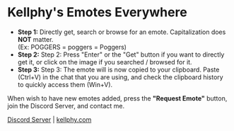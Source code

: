 # Kellphy's Emotes Everywhere
- **Step 1:** Directly get, search or browse for an emote. Capitalization does **NOT** matter.\
(Ex: POGGERS = poggers = Poggers)
- **Step 2:** Step 2: Press "Enter" or the "Get" button if you want to directly get it, or click on the image if you searched / browsed for it.
- **Step 3:** Step 3: The emote will is now copied to your clipboard. Paste (Ctrl+V) in the chat that you are using, and check the clipboard history to quickly access them (Win+V).

When wish to have new emotes added, press the **"Request Emote"** button, join the Discord Server, and contact me.

[Discord Server](https://discord.gg/ycYmMmP/) | [kellphy.com](https://kellphy.com/)